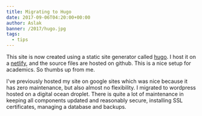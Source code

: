 ```yaml
---
title: Migrating to Hugo
date: 2017-09-06T04:20:00+00:00
author: Aslak
banner: /2017/hugo.jpg
tags:
  - tips
---
```


This site is now created using a static site generator called [hugo](https://gohugo.io). I host it on a [netlify](https://netlify.com), and the source files are hosted on github. This is a nice setup for academics. So thumbs up from me.  
<!--more-->

I've previously hosted my site on google sites which was nice because it has zero maintenance, but also almost no flexibility. I migrated to wordpress hosted on a digital ocean droplet. There is quite a lot of maintenance in keeping all components updated and reasonably secure, installing SSL certificates, managing a database and backups.
